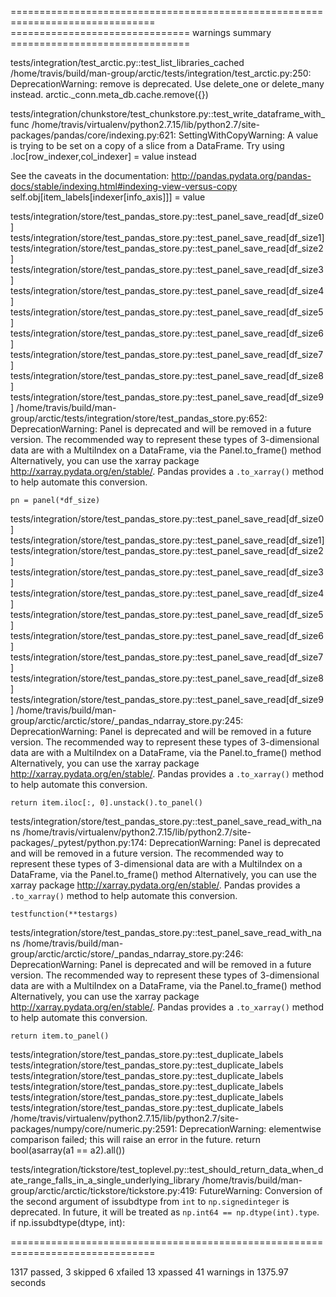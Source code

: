 ===============================================================================
=============================== warnings summary ===============================

tests/integration/test_arctic.py::test_list_libraries_cached
  /home/travis/build/man-group/arctic/tests/integration/test_arctic.py:250: DeprecationWarning: remove is deprecated. Use delete_one or delete_many instead.
    arctic._conn.meta_db.cache.remove({})

tests/integration/chunkstore/test_chunkstore.py::test_write_dataframe_with_func
  /home/travis/virtualenv/python2.7.15/lib/python2.7/site-packages/pandas/core/indexing.py:621: SettingWithCopyWarning: 
  A value is trying to be set on a copy of a slice from a DataFrame.
  Try using .loc[row_indexer,col_indexer] = value instead
  
  See the caveats in the documentation: http://pandas.pydata.org/pandas-docs/stable/indexing.html#indexing-view-versus-copy
    self.obj[item_labels[indexer[info_axis]]] = value

tests/integration/store/test_pandas_store.py::test_panel_save_read[df_size0]
tests/integration/store/test_pandas_store.py::test_panel_save_read[df_size1]
tests/integration/store/test_pandas_store.py::test_panel_save_read[df_size2]
tests/integration/store/test_pandas_store.py::test_panel_save_read[df_size3]
tests/integration/store/test_pandas_store.py::test_panel_save_read[df_size4]
tests/integration/store/test_pandas_store.py::test_panel_save_read[df_size5]
tests/integration/store/test_pandas_store.py::test_panel_save_read[df_size6]
tests/integration/store/test_pandas_store.py::test_panel_save_read[df_size7]
tests/integration/store/test_pandas_store.py::test_panel_save_read[df_size8]
tests/integration/store/test_pandas_store.py::test_panel_save_read[df_size9]
  /home/travis/build/man-group/arctic/tests/integration/store/test_pandas_store.py:652: DeprecationWarning: 
  Panel is deprecated and will be removed in a future version.
  The recommended way to represent these types of 3-dimensional data are with a MultiIndex on a DataFrame, via the Panel.to_frame() method
  Alternatively, you can use the xarray package http://xarray.pydata.org/en/stable/.
  Pandas provides a `.to_xarray()` method to help automate this conversion.
  
    pn = panel(*df_size)

tests/integration/store/test_pandas_store.py::test_panel_save_read[df_size0]
tests/integration/store/test_pandas_store.py::test_panel_save_read[df_size1]
tests/integration/store/test_pandas_store.py::test_panel_save_read[df_size2]
tests/integration/store/test_pandas_store.py::test_panel_save_read[df_size3]
tests/integration/store/test_pandas_store.py::test_panel_save_read[df_size4]
tests/integration/store/test_pandas_store.py::test_panel_save_read[df_size5]
tests/integration/store/test_pandas_store.py::test_panel_save_read[df_size6]
tests/integration/store/test_pandas_store.py::test_panel_save_read[df_size7]
tests/integration/store/test_pandas_store.py::test_panel_save_read[df_size8]
tests/integration/store/test_pandas_store.py::test_panel_save_read[df_size9]
  /home/travis/build/man-group/arctic/arctic/store/_pandas_ndarray_store.py:245: DeprecationWarning: 
  Panel is deprecated and will be removed in a future version.
  The recommended way to represent these types of 3-dimensional data are with a MultiIndex on a DataFrame, via the Panel.to_frame() method
  Alternatively, you can use the xarray package http://xarray.pydata.org/en/stable/.
  Pandas provides a `.to_xarray()` method to help automate this conversion.
  
    return item.iloc[:, 0].unstack().to_panel()

tests/integration/store/test_pandas_store.py::test_panel_save_read_with_nans
  /home/travis/virtualenv/python2.7.15/lib/python2.7/site-packages/_pytest/python.py:174: DeprecationWarning: 
  Panel is deprecated and will be removed in a future version.
  The recommended way to represent these types of 3-dimensional data are with a MultiIndex on a DataFrame, via the Panel.to_frame() method
  Alternatively, you can use the xarray package http://xarray.pydata.org/en/stable/.
  Pandas provides a `.to_xarray()` method to help automate this conversion.
  
    testfunction(**testargs)

tests/integration/store/test_pandas_store.py::test_panel_save_read_with_nans
  /home/travis/build/man-group/arctic/arctic/store/_pandas_ndarray_store.py:246: DeprecationWarning: 
  Panel is deprecated and will be removed in a future version.
  The recommended way to represent these types of 3-dimensional data are with a MultiIndex on a DataFrame, via the Panel.to_frame() method
  Alternatively, you can use the xarray package http://xarray.pydata.org/en/stable/.
  Pandas provides a `.to_xarray()` method to help automate this conversion.
  
    return item.to_panel()

tests/integration/store/test_pandas_store.py::test_duplicate_labels
tests/integration/store/test_pandas_store.py::test_duplicate_labels
tests/integration/store/test_pandas_store.py::test_duplicate_labels
tests/integration/store/test_pandas_store.py::test_duplicate_labels
tests/integration/store/test_pandas_store.py::test_duplicate_labels
tests/integration/store/test_pandas_store.py::test_duplicate_labels
  /home/travis/virtualenv/python2.7.15/lib/python2.7/site-packages/numpy/core/numeric.py:2591: DeprecationWarning: elementwise comparison failed; this will raise an error in the future.
    return bool(asarray(a1 == a2).all())

tests/integration/tickstore/test_toplevel.py::test_should_return_data_when_date_range_falls_in_a_single_underlying_library
  /home/travis/build/man-group/arctic/arctic/tickstore/tickstore.py:419: FutureWarning: Conversion of the second argument of issubdtype from `int` to `np.signedinteger` is deprecated. In future, it will be treated as `np.int64 == np.dtype(int).type`.
    if np.issubdtype(dtype, int):

===============================================================================

1317 passed, 
   3 skipped
   6 xfailed
  13 xpassed
  41 warnings in
1375.97 seconds
